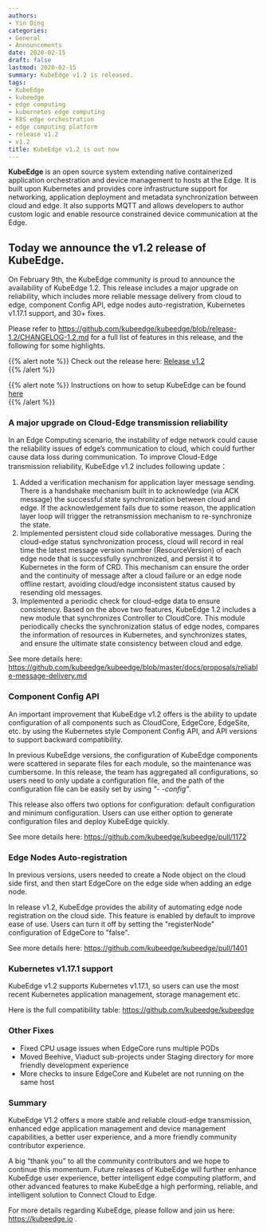 ```yaml
---
authors:
- Yin Ding
categories:
- General
- Announcements
date: 2020-02-15
draft: false
lastmod: 2020-02-15
summary: KubeEdge v1.2 is released.
tags:
- KubeEdge
- kubeedge
- edge computing
- kubernetes edge computing
- K8S edge orchestration
- edge computing platform
- release v1.2
- v1.2
title: KubeEdge v1.2 is out now
---
```

**KubeEdge** is an open source system extending native containerized application orchestration and device management to hosts at the Edge. It is built upon Kubernetes and provides core infrastructure support for networking, application deployment and metadata synchronization between cloud and edge. It also supports MQTT and allows developers to author custom logic and enable resource constrained device communication at the Edge.  

## **Today we announce the v1.2 release of KubeEdge.**


On February 9th, the KubeEdge community is proud to announce the availability of KubeEdge 1.2. This release includes a major upgrade on reliability, which includes more reliable message delivery from cloud to edge, component Config API, edge nodes auto-registration, Kubernetes v1.17.1 support, and 30+ fixes.

Please refer to https://github.com/kubeedge/kubeedge/blob/release-1.2/CHANGELOG-1.2.md for a full list of features in this release, and the following for some highlights.

{{% alert note %}}
Check out the release here:  [Release v1.2](https://github.com/kubeedge/kubeedge/releases/tag/v1.2.0)  
{{% /alert %}}

{{% alert note %}}
Instructions on how to setup KubeEdge can be found [here](https://github.com/kubeedge/kubeedge#usage)  
{{% /alert %}}

### A major upgrade on Cloud-Edge transmission reliability

In an Edge Computing scenario, the instability of edge network could cause the reliability issues of edge’s communication to cloud, which could further cause data loss during communication. To improve Cloud-Edge transmission reliability, KubeEdge v1.2 includes following update：

1. Added a verification mechanism for application layer message sending. There is a handshake mechanism built in to acknowledge (via ACK message) the successful state synchronization between cloud and edge. If the acknowledgement fails due to some reason, the application layer loop will trigger the retransmission mechanism to re-synchronize the state.
1. Implemented persistent cloud side collaborative messages. During the cloud-edge status synchronization process, cloud will record in real time the latest message version number (ResourceVersion) of each edge node that is successfully synchronized, and persist it to Kubernetes in the form of CRD. This mechanism can ensure the order and the continuity of message after a cloud failure or an edge node offline restart, avoiding cloud/edge inconsistent status caused by resending old messages.
1. Implemented a periodic check for cloud-edge data to ensure consistency. Based on the above two features, KubeEdge 1.2 includes a new module that synchronizes Controller to CloudCore. This module periodically checks the synchronization status of edge nodes, compares the information of resources in Kubernetes, and synchronizes states, and ensure the ultimate state consistency between cloud and edge. 

See more details here:
https://github.com/kubeedge/kubeedge/blob/master/docs/proposals/reliable-message-delivery.md

### Component Config API

An important improvement that KubeEdge v1.2 offers is the ability to update configuration of all components such as CloudCore, EdgeCore, EdgeSite, etc. by using the Kubernetes style Component Config API, and API versions to support backward compatibility.

In previous KubeEdge versions, the configuration of KubeEdge components were scattered in separate files for each module, so the maintenance was cumbersome. In this release, the team has aggregated all configurations, so users need to only update a configuration file, and the path of the configuration file can be easily set by using *"- -config"*.

This release also offers two options for configuration: default configuration and minimum configuration. Users can use either option to generate configuration files and deploy KubeEdge quickly. 

See more details here: https://github.com/kubeedge/kubeedge/pull/1172

### Edge Nodes Auto-registration

In previous versions, users needed to create a Node object on the cloud side first, and then start EdgeCore on the edge side when adding an edge node.

In release v1.2, KubeEdge provides the ability of automating edge node registration on the cloud side. This feature is enabled by default to improve ease of use. Users can turn it off by setting the "registerNode" configuration of EdgeCore to "false".

See more details here: https://github.com/kubeedge/kubeedge/pull/1401


### Kubernetes v1.17.1 support

KubeEdge v1.2 supports Kubernetes v1.17.1, so users can use the most recent Kubernetes application management, storage management etc.

Here is the full compatibility table: https://github.com/kubeedge/kubeedge

### Other Fixes

- Fixed CPU usage issues when EdgeCore runs multiple PODs
- Moved Beehive, Viaduct sub-projects under Staging directory for more friendly development experience
- More checks to insure EdgeCore and Kubelet are not running on the same host

### Summary

KubeEdge V1.2 offers a more stable and reliable cloud-edge transmission, enhanced edge application management and device management capabilities, a better user experience, and a more friendly community contributor experience. 

A big “thank you” to all the community contributors and we hope to continue this momentum.  Future releases of KubeEdge will further enhance KubeEdge user experience, better intelligent edge computing platform, and other advanced features to make KubeEdge a high performing, reliable, and intelligent solution to Connect Cloud to Edge.  
 
For more details regarding KubeEdge, please follow and join us here: https://kubeedge.io .
